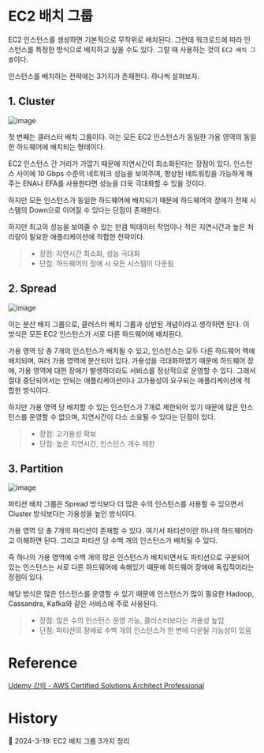 # EC2 배치 그룹

EC2 인스턴스를 생성하면 기본적으로 무작위로 배치된다. 그런데 워크로드에 따라 인스턴스를 특정한 방식으로 배치하고 싶을 수도 있다. 그럴 때 사용하는 것이 `EC2 배치 그룹`이다.

인스턴스를 배치하는 전략에는 3가지가 존재한다. 하나씩 살펴보자.

## 1. Cluster

![image](https://github.com/Ohjiwoo-lab/TIL/assets/74577768/65b500a5-8595-46ba-bd1f-c517b5f41ae0)

첫 번째는 클러스터 배치 그룹이다. 이는 모든 EC2 인스턴스가 동일한 가용 영역의 동일한 하드웨어에 배치되는 형태이다. 

EC2 인스턴스 간 거리가 가깝기 때문에 지연시간이 최소화된다는 장점이 있다. 인스턴스 사이에 10 Gbps 수준의 네트워크 성능을 보여주며, 향상된 네트워킹을 가능하게 해주는 ENA나 EFA를 사용한다면 성능을 더욱 극대화할 수 있을 것이다.

하지만 모든 인스턴스가 동일한 하드웨어에 배치되기 때문에 하드웨어의 장애가 전체 시스템의 Down으로 이어질 수 있다는 단점이 존재한다.

하지만 최고의 성능을 보여줄 수 있는 만큼 빅데이터 작업이나 적은 지연시간과 높은 처리량이 필요한 애플리케이션에 적합한 전략이다.

> - 장점: 지연시간 최소화, 성능 극대화
> - 단점: 하드웨어의 장애 시 모든 시스템이 다운됨

## 2. Spread

![image](https://github.com/Ohjiwoo-lab/TIL/assets/74577768/9d8568ba-a165-47f3-a6b0-2aaf6c89fe22)

이는 분산 배치 그룹으로, 클러스터 배치 그룹과 상반된 개념이라고 생각하면 된다. 이 방식은 모든 EC2 인스턴스가 서로 다른 하드웨어에 배치된다.

가용 영역 당 총 7개의 인스턴스가 배치될 수 있고, 인스턴스는 모두 다른 하드웨어 랙에 배치되며, 여러 가용 영역에 분산되어 있다. 가용성을 극대화하였기 때문에 하드웨어 장애, 가용 영역에 대한 장애가 발생하더라도 서비스를 정상적으로 운영할 수 있다. 그래서 절대 중단되어서는 안되는 애플리케이션이나 고가용성이 요구되는 애플리케이션에 적합한 방식이다. 

하지만 가용 영역 당 배치할 수 있는 인스턴스가 7개로 제한되어 있기 때문에 많은 인스턴스를 운영할 수 없으며, 지연시간이 다소 소요될 수 있다는 단점이 있다.

> - 장점: 고가용성 확보
> - 단점: 높은 지연시간, 인스턴스 개수 제한

## 3. Partition

![image](https://github.com/Ohjiwoo-lab/TIL/assets/74577768/b03cb842-5589-40ad-bbba-2252560e1cc5)

파티션 배치 그룹은 Spread 방식보다 더 많은 수의 인스턴스를 사용할 수 있으면서 Cluster 방식보다는 가용성을 높인 방식이다.

가용 영역 당 총 7개의 파티션이 존재할 수 있다. 여기서 파티션이란 하나의 하드웨어라고 이해하면 된다. 그리고 파티션 당 수백 개의 인스턴스가 배치될 수 있다.

즉 하나의 가용 영역에 수백 개의 많은 인스턴스가 배치되면서도 파티션으로 구분되어 있는 인스턴스는 서로 다른 하드웨어에 속해있기 때문에 하드웨어 장애에 독립적이라는 장점이 있다.

해당 방식은 많은 인스턴스를 운영할 수 있기 때문에 인스턴스가 많이 필요한 Hadoop, Cassandra, Kafka와 같은 서비스에 주로 사용된다.

> - 장점: 많은 수의 인스턴스 운영 가능, 클러스터보다는 가용성 높임
> - 단점: 파티션의 장애로 수백 개의 인스턴스가 한 번에 다운될 가능성이 있음

# Reference

[Udemy 강의 - AWS Certified Solutions Architect Professional](https://www.udemy.com/course/aws-csa-professional/?couponCode=KRLETSLEARNNOW)

# History

📌 2024-3-19: EC2 배치 그룹 3가지 정리   
